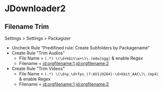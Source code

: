 # JDownloader2

## Filename Trim

Settings > Settings > Packagizer

* Uncheck Rule "Predifined rule: Create Subfolders by Packagename"
* Create Rule "Trim Audios"
  * File Name = `(.*) \(\d+kbit\w+\)\.(m4a|ogg)` & enable Regex
  * Filename = <jd:orgfilename:1>.<jd:orgfilename:2>
* Create Rule "Trim Videos"
  * File Name = `(.*) \(\d+p_\d+fps_(?:AV1|H264)-\d+kbit_AAC\)\.(mp4)` & enable Regex
  * Filename = <jd:orgfilename:1>.<jd:orgfilename:2>
